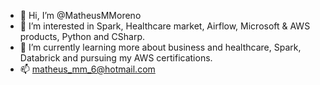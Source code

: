- 👋 Hi, I’m @MatheusMMoreno
- 👀 I’m interested in Spark, Healthcare market, Airflow, Microsoft & AWS products, Python and CSharp.
- 🌱 I’m currently learning more about business and healthcare, Spark, Databrick and pursuing my AWS certifications.
- 📫 matheus_mm_6@hotmail.com
